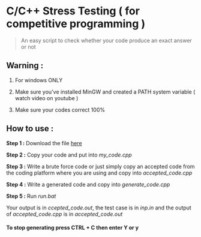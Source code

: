 # C/C++ Stress Testing ( for competitive programming )
>An easy script to check whether your code produce an exact answer or not

## Warning :
1. For windows ONLY

2. Make sure you've installed MinGW and created a PATH system variable ( watch video on youtube )
3. Make sure your codes correct 100%

## How to use :
**Step 1 :** Download the file [here](https://codeload.github.com/ryanIsMe/C_Stress_Testing/zip/master "here") 

**Step 2 :** Copy your code and put into *my_code.cpp*

**Step 3 :** Write a brute force code or just simply copy an accepted code from the coding platform where you are using and copy into *accepted_code.cpp*

**Step 4 :** Write a generated code and copy into *generate_code.cpp*

**Step 5 :**  Run *run.bat*

Your output is in *ccepted_code.out*, the test case is in *inp.in* and the output of *accepted_code.cpp* is in *accepted_code.out*

####  To stop generating press CTRL + C then enter Y or y 
